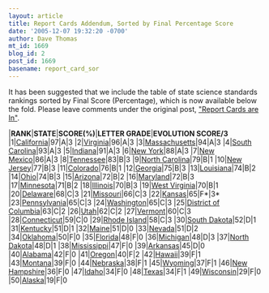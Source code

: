 ```yaml
---
layout: article
title: Report Cards Addendum, Sorted by Final Percentage Score
date: '2005-12-07 19:32:20 -0700'
author: Dave Thomas
mt_id: 1669
blog_id: 2
post_id: 1669
basename: report_card_sor
---
```

It has been suggested that we include the table of state science standards rankings sorted by Final Score (Percentage), which is now available below the fold.  Please leave comments under the original post, ["Report Cards are In"](/archives/2005/12/report-cards-ar.html#comments).


|**RANK**|**STATE**|**SCORE(%)**|**LETTER GRADE**|**EVOLUTION SCORE/3**
|1|[California](http://www.edexcellence.net/doc/05sci_CA.pdf.pdf)|97|A|3
|2|[Virginia](http://www.edexcellence.net/doc/05sci_VA.pdf.pdf)|96|A|3
|3|[Massachusetts](http://www.edexcellence.net/doc/05sci_MA.pdf.pdf)|94|A|3
|4|[South Carolina](http://www.edexcellence.net/doc/05sci_SC.pdf.pdf)|93|A|3
|5|[Indiana](http://www.edexcellence.net/doc/05sci_IN.pdf.pdf)|91|A|3
|6|[New York](http://www.edexcellence.net/doc/05sci_NY.pdf.pdf)|88|A|3
|7|[New Mexico](http://www.edexcellence.net/doc/05sci_NM.pdf.pdf)|86|A|3
|8|[Tennessee](http://www.edexcellence.net/doc/05sci_TN.pdf.pdf)|83|B|3
|9|[North Carolina](http://www.edexcellence.net/doc/05sci_NC.pdf.pdf)|79|B|1
|10|[New Jersey](http://www.edexcellence.net/doc/05sci_NJ.pdf.pdf)|77|B|3
|11|[Colorado](http://www.edexcellence.net/doc/05sci_CO.pdf.pdf)|76|B|1
|12|[Georgia](http://www.edexcellence.net/doc/05sci_GA.pdf.pdf)|75|B|3
|13|[Louisiana](http://www.edexcellence.net/doc/05sci_LA.pdf.pdf)|74|B|2
|14|[Ohio](http://www.edexcellence.net/doc/05sci_OH.pdf.pdf)|74|B|3
|15|[Arizona](http://www.edexcellence.net/doc/05sci_AZ.pdf.pdf)|72|B|2
|16|[Maryland](http://www.edexcellence.net/doc/05sci_MD.pdf.pdf)|72|B|3
|17|[Minnesota](http://www.edexcellence.net/doc/05sci_MN.pdf.pdf)|71|B|2
|18|[Illinois](http://www.edexcellence.net/doc/05sci_IL.pdf.pdf)|70|B|3
|19|[West Virginia](http://www.edexcellence.net/doc/05sci_WV.pdf.pdf)|70|B|1
|20|[Delaware](http://www.edexcellence.net/doc/05sci_DE.pdf.pdf)|68|C|3
|21|[Missouri](http://www.edexcellence.net/doc/05sci_MO.pdf.pdf)|66|C|3
|22|[Kansas](http://www.edexcellence.net/doc/05sci_KS.pdf.pdf)|65|F\*|3\*
|23|[Pennsylvania](http://www.edexcellence.net/doc/05sci_PA.pdf.pdf)|65|C|3
|24|[Washington](http://www.edexcellence.net/doc/05sci_WA.pdf.pdf)|65|C|3
|25|[District of Columbia](http://www.edexcellence.net/doc/05sci_DC.pdf.pdf)|63|C|2
|26|[Utah](http://www.edexcellence.net/doc/05sci_UT.pdf.pdf)|62|C|2
|27|[Vermont](http://www.edexcellence.net/doc/05sci_VT.pdf.pdf)|60|C|3
|28|[Connecticut](http://www.edexcellence.net/doc/05sci_CT.pdf.pdf)|59|C|0
|29|[Rhode Island](http://www.edexcellence.net/doc/05sci_RI.pdf.pdf)|58|C|3
|30|[South Dakota](http://www.edexcellence.net/doc/05sci_SD.pdf.pdf)|52|D|1
|31|[Kentucky](http://www.edexcellence.net/doc/05sci_KY.pdf.pdf)|51|D|1
|32|[Maine](http://www.edexcellence.net/doc/05sci_ME.pdf.pdf)|51|D|0
|33|[Nevada](http://www.edexcellence.net/doc/05sci_NV.pdf.pdf)|51|D|2
|34|[Oklahoma](http://www.edexcellence.net/doc/05sci_OK.pdf.pdf)|50|F|0
|35|[Florida](http://www.edexcellence.net/doc/05sci_FL.pdf.pdf)|48|F|0
|36|[Michigan](http://www.edexcellence.net/doc/05sci_MI.pdf.pdf)|48|D|3
|37|[North Dakota](http://www.edexcellence.net/doc/05sci_ND.pdf.pdf)|48|D|1
|38|[Mississippi](http://www.edexcellence.net/doc/05sci_MS.pdf.pdf)|47|F|0
|39|[Arkansas](http://www.edexcellence.net/doc/05sci_AR.pdf.pdf)|45|D|0
|40|[Alabama](http://www.edexcellence.net/doc/05sci_AL.pdf.pdf)|42|F|0
|41|[Oregon](http://www.edexcellence.net/doc/05sci_OR.pdf.pdf)|40|F|2
|42|[Hawaii](http://www.edexcellence.net/doc/05sci_HI.pdf.pdf)|39|F|1
|43|[Montana](http://www.edexcellence.net/doc/05sci_MT.pdf.pdf)|39|F|0
|44|[Nebraska](http://www.edexcellence.net/doc/05sci_NE.pdf.pdf)|38|F|1
|45|[Wyoming](http://www.edexcellence.net/doc/05sci_WY.pdf.pdf)|37|F|1
|46|[New Hampshire](http://www.edexcellence.net/doc/05sci_NH.pdf.pdf)|36|F|0
|47|[Idaho](http://www.edexcellence.net/doc/05sci_ID.pdf.pdf)|34|F|0
|48|[Texas](http://www.edexcellence.net/doc/05sci_TX.pdf.pdf)|34|F|1
|49|[Wisconsin](http://www.edexcellence.net/doc/05sci_WI.pdf.pdf)|29|F|0
|50|[Alaska](http://www.edexcellence.net/doc/05sci_AK.pdf.pdf)|19|F|0
